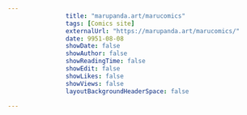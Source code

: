 ---
                title: "marupanda.art/marucomics"
                tags: [Comics site]
                externalUrl: "https://marupanda.art/marucomics/"
                date: 9951-08-08
                showDate: false
                showAuthor: false
                showReadingTime: false
                showEdit: false
                showLikes: false
                showViews: false
                layoutBackgroundHeaderSpace: false
                ---
